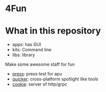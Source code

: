 # 4Fun

# What in this repository
- apps: has GUI
- kits: Command line
- libs: library

Make some awesome staff for fun

- [press](apps/press/README.md): press test for apu
- [quicker](apps/quicker/README.md): cross-platform spotlight like tools
- [cookie](kits/cookie): server of http/grpc